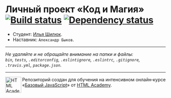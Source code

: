# Личный проект «Код и Магия» [![Build status][travis-image]][travis-url] [![Dependency status][dependency-image]][dependency-url]

* Студент: [Илья Шилюк](https://up.htmlacademy.ru/javascript/6/user/205082).
* Наставник: `Александр Быков`.

---

_Не удаляйте и не обращайте внимание на папки и файлы:_<br>
_`bin`, `tests`, `.editorconfig`, `.eslintignore`, `.eslintrc`, `.gitignore`, `.travis.yml`, `package.json`._

---

<a href="https://htmlacademy.ru/intensive/javascript"><img align="left" width="50" height="50" title="HTML Academy" src="https://up.htmlacademy.ru/static/img/intensive/javascript/logo-for-github.svg"></a>

Репозиторий создан для обучения на интенсивном онлайн‑курсе «[Базовый JavaScript](https://htmlacademy.ru/intensive/javascript)» от [HTML Academy](https://htmlacademy.ru).

[travis-image]: https://travis-ci.org/htmlacademy-javascript/205082-code-and-magick.svg?branch=master
[travis-url]: https://travis-ci.org/htmlacademy-javascript/205082-code-and-magick
[dependency-image]: https://david-dm.org/htmlacademy-javascript/205082-code-and-magick.svg?style=flat-square
[dependency-url]: https://david-dm.org/htmlacademy-javascript/205082-code-and-magick
